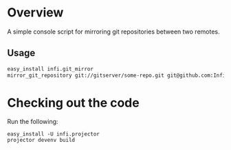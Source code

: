 Overview
========

A simple console script for mirroring git repositories between two remotes.

Usage
-----

```sh
easy_install infi.git_mirror
mirror_git_repository git://gitserver/some-repo.git git@github.com:Infinidat/some-repo.git
```

Checking out the code
=====================

Run the following:

    easy_install -U infi.projector
    projector devenv build
